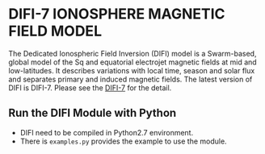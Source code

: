 # DIFI-7 IONOSPHERE MAGNETIC FIELD MODEL

The Dedicated Ionospheric Field Inversion (DIFI) model is a Swarm-based, global model of the Sq and equatorial electrojet magnetic fields at mid and low-latitudes. It describes variations with local time, season and solar flux and separates primary and induced magnetic fields.
The latest version of DIFI is DIFI-7. Please see the [DIFI-7](https://geomag.colorado.edu/difi-7) for the detail.

## Run the DIFI Module with Python

- DIFI need to be compiled in Python2.7 environment. 
- There is `examples.py` provides the example to use the module.

